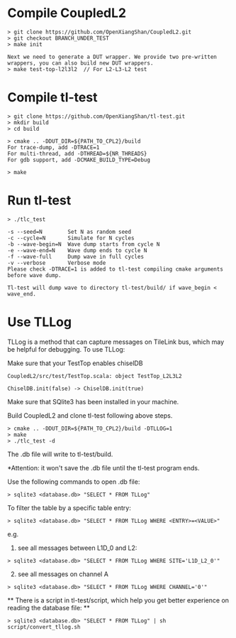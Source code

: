 # Compile CoupledL2

```
> git clone https://github.com/OpenXiangShan/CoupledL2.git
> git checkout BRANCH_UNDER_TEST
> make init

Next we need to generate a DUT wrapper. We provide two pre-written wrappers, you can also build new DUT wrappers.
> make test-top-l2l3l2  // For L2-L3-L2 test
```

# Compile tl-test

```
> git clone https://github.com/OpenXiangShan/tl-test.git
> mkdir build
> cd build

> cmake .. -DDUT_DIR=${PATH_TO_CPL2}/build
For trace-dump, add -DTRACE=1
For multi-thread, add -DTHREAD=${NR_THREADS}
For gdb support, add -DCMAKE_BUILD_TYPE=Debug

> make
```

# Run tl-test

```
> ./tlc_test

-s --seed=N        Set N as random seed
-c --cycle=N       Simulate for N cycles
-b --wave-begin=N  Wave dump starts from cycle N
-e --wave-end=N    Wave dump ends to cycle N
-f --wave-full     Dump wave in full cycles
-v --verbose       Verbose mode
Please check -DTRACE=1 is added to tl-test compiling cmake arguments before wave dump.

Tl-test will dump wave to directory tl-test/build/ if wave_begin < wave_end.
```
# Use TLLog

TLLog is a method that can capture messages on TileLink bus, which may be helpful for debugging. To use TLLog:

Make sure that your TestTop enables chiselDB
```
CoupledL2/src/test/TestTop.scala: object TestTop_L2L3L2

ChiselDB.init(false) -> ChiselDB.init(true)
```

Make sure that SQlite3 has been installed in your machine.

Build CoupledL2 and clone tl-test following above steps.

```
> cmake .. -DDUT_DIR=${PATH_TO_CPL2}/build -DTLLOG=1
> make
> ./tlc_test -d
```

The .db file will write to tl-test/build.

*Attention: it won't save the .db file until the tl-test program ends.

Use the following commands to open .db file:
```
> sqlite3 <database.db> "SELECT * FROM TLLog"
```

To filter the table by a specific table entry:
```
> sqlite3 <database.db> "SELECT * FROM TLLog WHERE <ENTRY>=<VALUE>"
```

e.g. 
1. see all messages between L1D_0 and L2:
```
> sqlite3 <database.db> "SELECT * FROM TLLog WHERE SITE='L1D_L2_0'"
```

2. see all messages on channel A
```
> sqlite3 <database.db> "SELECT * FROM TLLog WHERE CHANNEL='0'"
```

** There is a script in tl-test/script, which help you get better experience on reading the database file: **
```
> sqlite3 <database.db> "SELECT * FROM TLLog" | sh script/convert_tllog.sh
```
